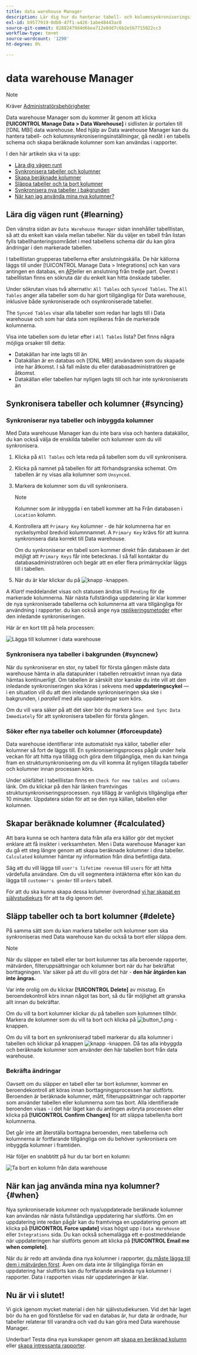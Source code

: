```yaml
---
title: data warehouse Manager
description: Lär dig hur du hanterar tabell- och kolumnsynkroniseringsinställningar, fördjupar dig i ett tabellschema och skapar beräknade kolumner som kan användas i rapporter.
exl-id: b9577919-0db0-47f1-a426-1abe48443ac0
source-git-commit: 82882479d4d6bea712e8dd7c6b2e5b7715022cc3
workflow-type: tm+mt
source-wordcount: '1290'
ht-degree: 0%

---
```


# data warehouse Manager

>[!NOTE]
>
>Kräver [Administratörsbehörigheter](../../administrator/user-management/user-management.md)

Data warehouse Manager som du kommer åt genom att klicka **[!UICONTROL Manage Data > Data Warehouse]** i sidlisten är portalen till [!DNL MBI] data warehouse. Med hjälp av Data warehouse Manager kan du hantera tabell- och kolumnsynkroniseringsinställningar, gå nedåt i en tabells schema och skapa beräknade kolumner som kan användas i rapporter.

I den här artikeln ska vi ta upp:

* [Lära dig vägen runt](#learning)
* [Synkronisera tabeller och kolumner](#syncing)
* [Skapa beräknade kolumner](#calculated)
* [Släppa tabeller och ta bort kolumner](#delete)
* [Synkronisera nya tabeller i bakgrunden](#syncnew)
* [När kan jag använda mina nya kolumner?](#when)

## Lära dig vägen runt {#learning}

Den vänstra sidan av `Data Warehouse Manager` sidan innehåller tabelllistan, så att du enkelt kan växla mellan tabeller. När du väljer en tabell från listan fylls tabellhanteringsområdet i med tabellens schema där du kan göra ändringar i den markerade tabellen.

I tabelllistan grupperas tabellerna efter anslutningskälla. De här källorna läggs till under [!UICONTROL Manage Data > Integrations] och kan vara antingen en databas, en [API](https://developer.adobe.com/commerce/services/reporting/)eller en anslutning från tredje part. Överst i tabelllistan finns en sökruta där du enkelt kan hitta önskade tabeller.

Under sökrutan visas två alternativ: `All Tables` och `Synced Tables`. The `All Tables` anger alla tabeller som du har gjort tillgängliga för Data warehouse, inklusive både synkroniserade och osynkroniserade tabeller.

The `Synced Tables` visar alla tabeller som redan har lagts till i Data warehouse och som har data som replikeras från de markerade kolumnerna.

Visa inte tabellen som du letar efter i `All Tables` lista? Det finns några möjliga orsaker till detta:

* Datakällan har inte lagts till än
* Datakällan är en databas och [!DNL MBI] användaren som du skapade inte har åtkomst. I så fall måste du eller databasadministratören ge åtkomst.
* Datakällan eller tabellen har nyligen lagts till och har inte synkroniserats än

## Synkronisera tabeller och kolumner {#syncing}

### Synkroniserar nya tabeller och inbyggda kolumner

Med Data warehouse Manager kan du inte bara visa och hantera datakällor, du kan också välja de enskilda tabeller och kolumner som du vill synkronisera.

1. Klicka på `All Tables` och leta reda på tabellen som du vill synkronisera.
1. Klicka på namnet på tabellen för att förhandsgranska schemat. Om tabellen är ny visas alla kolumner som `Unsynced`.
1. Markera de kolumner som du vill synkronisera.

   >[!NOTE]
   >
   >Kolumner som är inbyggda i en tabell kommer att ha Från databasen i `Location` kolumn.

1. Kontrollera att `Primary Key` kolumner - de här kolumnerna har en nyckelsymbol bredvid kolumnnamnet. A `Primary Key` krävs för att kunna synkronisera data korrekt till Data warehouse.

   Om du synkroniserar en tabell som kommer direkt från databasen är det möjligt att `Primary Keys` får inte betecknas. I så fall kontaktar du databasadministratören och begär att en eller flera primärnycklar läggs till i tabellen.
1. När du är klar klickar du på ![knapp](../../assets/button.png) -knappen.

A *Klart!* meddelandet visas och statusen ändras till `Pending` för de markerade kolumnerna. När nästa fullständiga uppdatering är klar kommer de nya synkroniserade tabellerna och kolumnerna att vara tillgängliga för användning i rapporter. du kan också ange nya [replikeringsmetoder](./cfg-replication-methods.md) efter den inledande synkroniseringen.

Här är en kort titt på hela processen:

![Lägga till kolumner i data warehouse](../../assets/DW_sync.gif)

### Synkronisera nya tabeller i bakgrunden {#syncnew}

När du synkroniserar en stor, ny tabell för första gången måste data warehouse hämta in alla datapunkter i tabellen retroaktivt innan nya data hämtas kontinuerligt. Om tabellen är särskilt stor kanske du inte vill att den inledande synkroniseringen ska köras i sekvens med **uppdateringscykel** — i en situation vill du att den inledande synkroniseringen ska ske i bakgrunden, i *parallell* med alla uppdateringar som körs.

Om du vill vara säker på att det sker bör du markera `Save and Sync Data Immediately` för att synkronisera tabellen för första gången.

### Söker efter nya tabeller och kolumner {#forceupdate}

Data warehouse identifierar inte automatiskt nya källor, tabeller eller kolumner så fort de läggs till. En synkroniseringsprocess pågår under hela veckan för att hitta nya tillägg och göra dem tillgängliga, men du kan tvinga fram en struktursynkronisering om du vill komma åt nyligen tillagda tabeller och kolumner innan processen körs.

Under sökfältet i tabelllistan finns en `Check for new tables and columns` länk. Om du klickar på den här länken framtvingas struktursynkroniseringsprocessen. nya tillägg är vanligtvis tillgängliga efter 10 minuter. Uppdatera sidan för att se den nya källan, tabellen eller kolumnen.

## Skapar beräknade kolumner {#calculated}

Att bara kunna se och hantera data från alla era källor gör det mycket enklare att få insikter i verksamheten. Men i Data warehouse Manager kan du gå ett steg längre genom att skapa beräknade kolumner i dina tabeller. `Calculated` kolumner hämtar ny information från dina befintliga data.

Säg att du vill lägga till `user's lifetime revenue` till `users` för att hitta värdefulla användare. Om du vill segmentera intäkterna efter kön kan du lägga till `customer's gender` till `orders` tabell.

För att du ska kunna skapa dessa kolumner överordnad [vi har skapat en självstudiekurs](../../data-analyst/data-warehouse-mgr/creating-calculated-columns.md) för att ta dig igenom det.

## Släpp tabeller och ta bort kolumner {#delete}

På samma sätt som du kan markera tabeller och kolumner som ska synkroniseras med Data warehouse kan du också ta bort eller släppa dem.

>[!NOTE]
>
>När du släpper en tabell eller tar bort kolumner tas alla beroende rapporter, mätvärden, filteruppsättningar och kolumner bort när du har bekräftat borttagningen. Var säker på att du vill göra det här - **den här åtgärden kan inte ångras.**

Var inte orolig om du klickar **[!UICONTROL Delete]** av misstag. En beroendekontroll körs innan något tas bort, så du får möjlighet att granska allt innan du bekräftar.

Om du vill ta bort kolumner klickar du på tabellen som kolumnen tillhör. Markera de kolumner som du vill ta bort och klicka på ![button\_1.png](../../assets/button_1.png) -knappen.

Om du vill ta bort en synkroniserad tabell markerar du alla kolumner i tabellen och klickar på knappen ![knapp](../../assets/button_1.png) -knappen. Då tas alla inbyggda och beräknade kolumner som använder den här tabellen bort från data warehouse.

### Bekräfta ändringar

Oavsett om du släpper en tabell eller tar bort kolumner, kommer en beroendekontroll att köras innan borttagningsprocessen har slutförts. Beroenden är beräknade kolumner, mått, filteruppsättningar och rapporter som använder tabellen eller kolumnerna som tas bort. Alla identifierade beroenden visas - i det här läget kan du antingen avbryta processen eller klicka på **[!UICONTROL Confirm Changes]** för att släppa tabellen/ta bort kolumnerna.

Det går inte att återställa borttagna beroenden, men tabellerna och kolumnerna är fortfarande tillgängliga om du behöver synkronisera om inbyggda kolumner i framtiden.

Här följer en snabbtitt på hur du tar bort en kolumn:

![Ta bort en kolumn från data warehouse](../../assets/DW_delete.gif)

## När kan jag använda mina nya kolumner? {#when}

Nya synkroniserade kolumner och nya/uppdaterade beräknade kolumner kan användas när nästa fullständiga uppdatering har slutförts. Om en uppdatering inte redan pågår kan du framtvinga en uppdatering genom att klicka på **[!UICONTROL Force update]** visas högst upp i `Data Warehouse` eller `Integrations` sida. Du kan också schemalägga ett e-postmeddelande när uppdateringen har slutförts genom att klicka på **[!UICONTROL Email me when complete]**.

När du är redo att använda dina nya kolumner i rapporter, [du måste lägga till dem i mätvärden först](../data-warehouse-mgr/manage-data-dimensions-metrics.md). Även om data inte är tillgängliga förrän en uppdatering har slutförts kan du fortfarande använda nya kolumner i rapporter. Data i rapporten visas när uppdateringen är klar.

## Nu är vi i slutet!

Vi gick igenom mycket material i den här självstudiekursen. Vid det här laget bör du ha en god förståelse för vad en databas är, hur data är ordnade, hur tabeller relaterar till varandra och vad du kan göra med Data warehouse Manager.

Underbar! Testa dina nya kunskaper genom att [skapa en beräknad kolumn](../data-warehouse-mgr/creating-calculated-columns.md) eller [skapa intressanta rapporter](../../tutorials/using-visual-report-builder.md).
